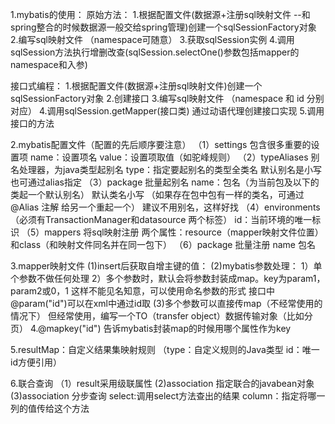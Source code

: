 1.mybatis的使用： 
  原始方法：
    1.根据配置文件(数据源+注册sql映射文件  --和spring整合的时候数据源一般交给spring管理)创建一个sqlSessionFactory对象
    2.编写sql映射文件 （namespace可随意）
    3.获取sqlSession实例
    4.调用sqlSession方法执行增删改查(sqlSession.selectOne()参数包括mapper的namespace和入参)

  接口式编程：
    1.根据配置文件(数据源+注册sql映射文件)创建一个sqlSessionFactory对象
    2.创建接口
    3.编写sql映射文件 （namespace 和 id 分别对应）
    4.调用sqlSession.getMapper(接口类) 通过动语代理创建接口实现
    5.调用接口的方法
 
2.mybatis配置文件（配置的先后顺序要注意）
    （1）settings  包含很多重要的设置项   name：设置项名   value：设置项取值（如驼峰规则）
    （2）typeAliases  别名处理器，为java类型起别名 type：指定要起别名的类型全类名 默认别名是小写 也可通过alias指定
    （3）package  批量起别名  name：包名（为当前包及以下的类起一个默认别名）  默认类名小写
             （如果存在包中包有一样的类名，可通过@Alias 注解 给另一个重起一个）
         建议不用别名，这样好找
    （4）environments （必须有TransactionManager和datasource 两个标签） id：当前环境的唯一标识
    （5）mappers 将sql映射注册  两个属性：resource（mapper映射文件位置）和class（和映射文件同名并在同一包下）
    （6）package 批量注册 name 包名
   
3.mapper映射文件
    (1)insert后获取自增主键的值：<insert useGeneratedKeys="true" keyProperty="id">
    (2)mybatis参数处理： 1）单个参数不做任何处理 2）多个参数时，默认会将参数封装成map。key为param1，param2或0，1
                        这样不能见名知意，可以使用命名参数的形式 接口中@param("id")可以在xml中通过id取
    (3)多个参数可以直接传map（不经常使用的情况下）  但经常使用，编写一个TO（transfer object）数据传输对象（比如分页）
4.@mapkey("id")  告诉mybatis封装map的时候用哪个属性作为key

5.resultMap：自定义结果集映射规则 （type：自定义规则的Java类型  id：唯一id方便引用）

6.联合查询 （1）result采用级联属性<column column="d_id" property="dept.id">
          (2)association 指定联合的javabean对象<association property="dept" javaType="com.xx">
          (3)association 分步查询 <association property="dept" select=com.xxx.getDeptById column="d_id">
             select:调用select方法查出的结果  column：指定将哪一列的值传给这个方法
    